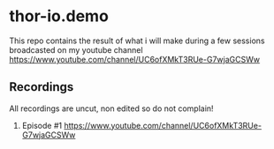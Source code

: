 # thor-io.demo

This repo contains the result of what i will make during a few sessions broadcasted on my youtube channel https://www.youtube.com/channel/UC6ofXMkT3RUe-G7wjaGCSWw


## Recordings

All recordings are uncut, non edited so do not complain!

1. Episode #1 https://www.youtube.com/channel/UC6ofXMkT3RUe-G7wjaGCSWw


